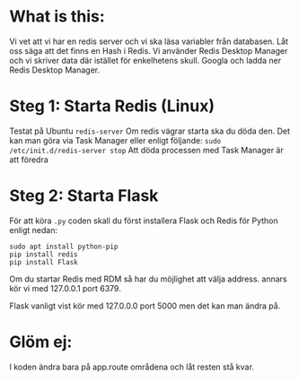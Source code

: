 # What is this:
Vi vet att vi har en redis server och vi ska läsa variabler från databasen. Låt oss säga att det finns en Hash i Redis. Vi använder Redis Desktop Manager och vi skriver data där istället för enkelhetens skull. Googla och ladda ner Redis Desktop Manager.

# Steg 1: Starta Redis (Linux)
Testat på Ubuntu
`redis-server`
Om redis vägrar starta ska du döda den. Det kan man göra via Task Manager eller enligt följande: 
`sudo /etc/init.d/redis-server stop`
Att döda processen med Task Manager är att föredra

# Steg 2: Starta Flask
För att köra `.py` coden skall du först installera Flask och Redis för Python enligt nedan:

```
sudo apt install python-pip
pip install redis
pip install Flask
```
Om du startar Redis med RDM så har du möjlighet att välja address. annars kör vi med 127.0.0.1 port 6379.

Flask vanligt vist kör med 127.0.0.0 port 5000 men det kan man ändra på.

# Glöm ej:
I koden ändra bara på app.route områdena och låt resten stå kvar.
